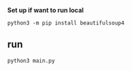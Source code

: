 __Set up if want to run local__

```shell
python3 -m pip install beautifulsoup4
```

## run  ##

```shell
python3 main.py
```